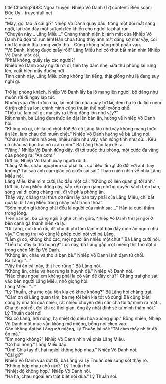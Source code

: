 title:Chương2483: Ngoại truyện: Nhiếp Vô Danh (17)
content:
Biên soạn: Đức Uy - truyenfull.net<br>- --<br>"Mày, gọi tao là cái gì?" Nhiếp Vô Danh quay đầu, trong một đôi mắt sáng ngời, lại tràn đầy một sự lạnh lẽo khiến cho người ta phát run.<br>"Chuyện này... Lăng Miểu..." Chàng thanh niên bị ánh mắt của Nhiếp Vô Danh hù dọa tới run lên! Hắn chưa từng thấy ánh mắt đáng sợ như vậy, coi như là mãnh thú trong vườn thú... Cũng không bằng một phần vạn.<br>"Vô Danh, không được quấy rối!" Lăng Miểu hơi có chút bất mãn nhìn Nhiếp Vô Danh một cái.<br>"Phải không, quấy rầy các người?"<br>Nhiếp Vô Danh xoay người rời đi, tiện tay đấm nhẹ, cửa thư phòng lại rung lên, xuất hiện mấy đường nứt.<br>Tình cảnh này, Lăng Miểu cũng không lên tiếng, thật giống như là đang suy nghĩ gì.<br>...<br>Trở lại phòng khách, Nhiếp Vô Danh lấy ba lô mang lên người, bộ dáng như muốn rời đi ngay lập tức.<br>Nhưng vừa đến trước cửa, lại một lần nữa quay trở lại, đem ba lô du lịch ném ở trên ghế sa lon, chính mình cũng thuận thế ngồi xuống ghế.<br>"Tiểu tử, làm cái gì, mà gây ra tiếng động lớn như vậy?"<br>Rất nhanh, bà Lăng đem thức ăn đặt lên bàn ăn, hướng về Nhiếp Vô Danh hỏi.<br>"Không có gì, chỉ là có chút đói! Bà cô Lăng lâu như vậy không mang thức ăn lên, làm cháu đói muốn chết." Nhiếp Vô Danh hướng về bà Lăng nói.<br>"Cháu nhìn mình mà xem, nhiều năm như vậy, vẫn nóng tính như cũ... Kêu cô cháu và bạn trai nó ra ăn cơm." Bà Lăng tháo tạp dề ra.<br>"Vâng." Nhiếp Vô Danh đứng dậy, đi tới trước thư phòng, một cước đá văng cửa phòng ra: "Ăn cơm!"<br>Dứt lời, Nhiếp Vô Danh xoay người rời đi.<br>"Lăng Miểu, cháu ngoại em có phải là... có hiểu lầm gì đó đối với anh hay không? Tại sao anh cảm giác có gì đó sai sai." Thanh niên nhìn về phía Lăng Miểu hỏi.<br>Lăng Miểu khẽ mỉm cười, lắc đầu một cái: "Không có liên quan gì tới anh."<br>Dứt lời, Lăng Miểu đứng dậy, sắp xếp gọn gàng những quyển sách trên bàn, sóng vai đi cùng chàng trai, đi về phía phòng ăn.<br>Thấy vậy, chàng trai thừa cơ nắm lấy bàn tay phải của Lăng Miểu, chỉ bất quá lại bị Lăng Miểu trong nháy mắt tránh thoát.<br>"Sớm muộn gì không phải đều là người của mình sao..." Hắn ta cười thầm trong lòng.<br>Trên bàn ăn, bà Lăng ngồi ở ghế chính giữa, Nhiếp Vô Danh thì lại ngồi ở bên cạnh gã thanh niên xa lạ.<br>"Dì Lăng, cực khổ rồi, để cho dì phí tâm làm một bàn đầy món ăn ngon như vậy." Chàng trai vô cùng lễ phép cười nói với bà Lăng.<br>"Làm gì có, không khổ cực, mọi người ăn nhiều một chút." Bà Lăng cười nói.<br>"Tiểu tử, đây là thỏ hoang!" Lúc này, bà Lăng gắp một miếng thịt thỏ đặt ở trong chén Nhiếp Vô Danh.<br>"Không ăn, cháu và thỏ là bạn bè." Nhiếp Vô Danh lãnh đạm từ chối.<br>Bà Lăng: "..."<br>"Vậy thì ăn cái này, thịt heo rừng." Bà Lăng nói.<br>"Không ăn, cháu và heo rừng là huynh đệ." Nhiếp Vô Danh nói.<br>"Não cháu ngoại em không phải là có vấn đề đấy chứ?" Chàng trai ghé sát vào bên người Lăng Miểu, nhỏ giọng hỏi.<br>Lăng Miểu: "..."<br>"Lý Thuần, cha mẹ cậu bên kia có khỏe không?" Bà Lăng hỏi chàng trai.<br>"Cảm ơn dì Lăng quan tâm, ba mẹ tôi bên kia tốt vô cùng! Bà cũng biết, công ty nhà tôi quá nhiều, rất nhiều chuyện đều cần cha tôi tự mình ra mặt... Cha tôi nói rồi, đợi khi có thời gian, ông ấy nhất định sẽ tự mình thăm hỏi." Lý Thuần cười nói.<br>"Bà cô Lăng, hơi nóng, hạ nhiệt độ điều hòa xuống giúp." Bỗng nhiên, Nhiếp Vô Danh một mực vẫn không mở miệng, bỗng nói chen vào.<br>Còn không đợi bà Lăng mở miệng, Lý Thuần lại nói: "Tôi cảm thấy nhiệt độ ổn mà."<br>"Em nóng không?" Nhiếp Vô Danh nhìn về phía Lăng Miểu.<br>"Có hơi nóng." Lăng Miểu đáp.<br>"Ừm! Chia tay đi, hai người không hợp nhau." Nhiếp Vô Danh nói.<br>"Cái gì?"<br>Nhiếp Vô Danh vừa dứt lời, bà Lăng và Lý Thuần đều sửng sốt thấy rõ.<br>"Không hợp nhau chỗ nào?" Lý Thuần hỏi.<br>"Nhiệt độ không hợp." Nhiếp Vô Danh nói.<br>"Ha ha, cháu ngoại em thật biết nói đùa." Lý Thuần nói.